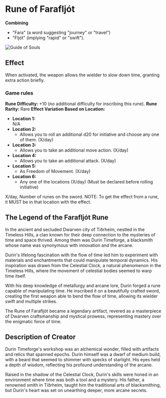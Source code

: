 # Rune of Farafljót 

**Combining** 
- "Fara" (a word suggesting "journey" or "travel")
- "Fljót" (implying "rapid" or "swift").

![Guide of Souls](The_Eldhrun_Rune_inspiration_sword.png)



## Effect 
When activated, the weapon allows the wielder to slow down time, granting extra action briefly.

### Game rules
**Rune Difficulty:** +10 (no additional difficulty for inscribing this rune).
**Rune Rarity:** Rare
**Effect Variation Based on Location:**
- **Location 1:**     
    N/A
- **Location 2:**     
    - Allows you to roll an additional d20 for initiative and choose any one of them. (X/day)
- **Location 3:**
    - Allows you to take an additional move action. (X/day)
- **Location 4:**   
    - Allows you to take an additional attack. (X/day)
- **Location 5:**   
    - As Freedom of Movement. (X/day)
- **Location 6:**     
    - Any one of the locations (X/day) (Must be declared before rolling initiative)

X/day, Number of runes on the sword.
NOTE: To get the effect from a rune, it MUST be in that location with the effect.


## The Legend of the Farafljót Rune
In the ancient and secluded Dwarven city of Tíðrheim, nestled in the Timeless Hills, a clan known for their deep connection to the mysteries of time and space thrived. Among them was Durin Timeforge, a blacksmith whose name was synonymous with innovation and the arcane.

Durin's lifelong fascination with the flow of time led him to experiment with materials and enchantments that could manipulate temporal dynamics. His inspiration was drawn from the Celestial Clock, a natural phenomenon in the Timeless Hills, where the movement of celestial bodies seemed to warp time itself.

With his deep knowledge of metallurgy and arcane lore, Durin forged a rune capable of manipulating time. He inscribed it on a beautifully crafted sword, creating the first weapon able to bend the flow of time, allowing its wielder swift and multiple strikes.

The Rune of Farafljót became a legendary artifact, revered as a masterpiece of Dwarven craftsmanship and mystical prowess, representing mastery over the enigmatic force of time.

## Description of Creator
Durin Timeforge's workshop was an alchemical wonder, filled with artifacts and relics that spanned epochs. Durin himself was a dwarf of medium build, with a beard that seemed to shimmer with specks of starlight. His eyes held a depth of wisdom, reflecting his profound understanding of the arcane.

Raised in the shadow of the Celestial Clock, Durin's skills were honed in an environment where time was both a tool and a mystery. His father, a renowned smith in Tíðrheim, taught him the traditional arts of blacksmithing, but Durin's heart was set on unearthing deeper, more arcane secrets.